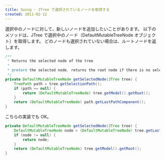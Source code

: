 ```yaml
---
title: Swing - JTree で選択されているノードを取得する
created: 2011-02-12
---
```


選択中のノードに対して、新しいノードを追加したいことがあります。
以下のメソッドは、JTree で選択中のノード（DefaultMutableTreeNode オブジェクト）を取得します。
どのノードも選択されていない場合は、ルートノードを返します。

~~~ java
/**
 * Returns the selected node of the tree.
 *
 * @return the selected node, returns the root node if there is no selection
 */
private DefaultMutableTreeNode getSelectedNode(JTree tree) {
    TreePath path = tree.getSelectionPath();
    if (path == null) {
        return (DefaultMutableTreeNode) tree.getModel().getRoot();
    }
    return (DefaultMutableTreeNode) path.getLastPathComponent();
}
~~~

こちらの実装でも OK。

~~~ java
private DefaultMutableTreeNode getSelectedNode(JTree tree) {
    DefaultMutableTreeNode node = (DefaultMutableTreeNode) tree.getLastSelectedPathComponent();
    if (node != null) {
        return node;
    }
    return (DefaultMutableTreeNode) tree.getModel().getRoot();
}
~~~

